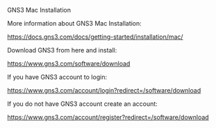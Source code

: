GNS3 Mac Installation

More information about GNS3 Mac Installation:

https://docs.gns3.com/docs/getting-started/installation/mac/

Download GNS3 from here and install:

https://www.gns3.com/software/download

If you have GNS3 account to login:

https://www.gns3.com/account/login?redirect=/software/download

If you do not have GNS3 account create an account:

https://www.gns3.com/account/register?redirect=/software/download

